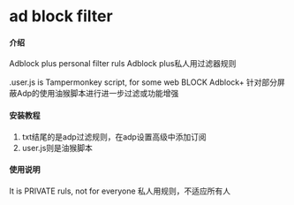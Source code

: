# ad block filter

#### 介绍
Adblock plus personal filter ruls
Adblock plus私人用过滤器规则

.user.js is Tampermonkey script, for some web BLOCK Adblock+
针对部分屏蔽Adp的使用油猴脚本进行进一步过滤或功能增强

#### 安装教程

1.  txt结尾的是adp过滤规则，在adp设置高级中添加订阅
2.  user.js则是油猴脚本

#### 使用说明
It is PRIVATE ruls, not for everyone
私人用规则，不适应所有人
